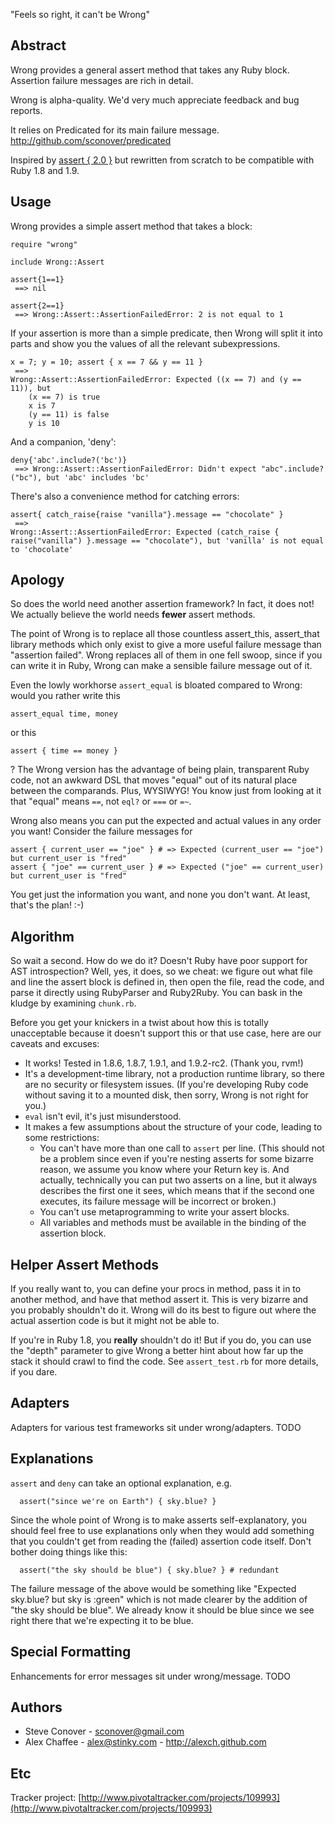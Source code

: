 "Feels so right, it can't be Wrong"

## Abstract ##

Wrong provides a general assert method that takes any Ruby block.  Assertion failure messages are rich in detail.

Wrong is alpha-quality. We'd very much appreciate feedback and bug reports.

It relies on Predicated for its main failure message. <http://github.com/sconover/predicated>

Inspired by [assert { 2.0 }](http://assert2.rubyforge.org/) but rewritten from scratch to be compatible with Ruby 1.8 and 1.9.

## Usage ##

Wrong provides a simple assert method that takes a block:

	require "wrong"
	
	include Wrong::Assert
	
	assert{1==1} 
	 ==> nil
	
	assert{2==1}
	 ==> Wrong::Assert::AssertionFailedError: 2 is not equal to 1

If your assertion is more than a simple predicate, then Wrong will split it into parts and show you the values of all the relevant subexpressions.

    x = 7; y = 10; assert { x == 7 && y == 11 }
     ==>
    Wrong::Assert::AssertionFailedError: Expected ((x == 7) and (y == 11)), but
        (x == 7) is true
        x is 7
        (y == 11) is false
        y is 10
    
And a companion, 'deny':

	deny{'abc'.include?('bc')}
	 ==> Wrong::Assert::AssertionFailedError: Didn't expect "abc".include?("bc"), but 'abc' includes 'bc'

There's also a convenience method for catching errors:

    assert{ catch_raise{raise "vanilla"}.message == "chocolate" }
	 ==>
    Wrong::Assert::AssertionFailedError: Expected (catch_raise { raise("vanilla") }.message == "chocolate"), but 'vanilla' is not equal to 'chocolate'

## Apology ##

So does the world need another assertion framework? In fact, it does not! We actually believe the world needs **fewer** assert methods.

The point of Wrong is to replace all those countless assert_this, assert_that library methods which only exist to give a more useful failure message than "assertion failed". Wrong replaces all of them in one fell swoop, since if you can write it in Ruby, Wrong can make a sensible failure message out of it.

Even the lowly workhorse `assert_equal` is bloated compared to Wrong: would you rather write this

    assert_equal time, money

or this

    assert { time == money }

? The Wrong version has the advantage of being plain, transparent Ruby code, not an awkward DSL that moves "equal" out of its natural place between the comparands. Plus, WYSIWYG! You know just from looking at it that "equal" means `==`, not `eql?` or `===` or `=~`.

Wrong also means you can put the expected and actual values in any order you want! Consider the failure messages for

    assert { current_user == "joe" } # => Expected (current_user == "joe") but current_user is "fred"
    assert { "joe" == current_user } # => Expected ("joe" == current_user) but current_user is "fred"

You get just the information you want, and none you don't want. At least, that's the plan! :-)

## Algorithm ##

So wait a second. How do we do it? Doesn't Ruby have poor support for AST introspection? Well, yes, it does, so we cheat: we figure out what file and line the assert block is defined in, then open the file, read the code, and parse it directly using RubyParser and Ruby2Ruby. You can bask in the kludge by examining `chunk.rb`.

Before you get your knickers in a twist about how this is totally unacceptable because it doesn't support this or that use case, here are our caveats and excuses:

* It works! Tested in 1.8.6, 1.8.7, 1.9.1, and 1.9.2-rc2. (Thank you, rvm!)
* It's a development-time library, not a production runtime library, so there are no security or filesystem issues. (If you're developing Ruby code without saving it to a mounted disk, then sorry, Wrong is not right for you.)
* `eval` isn't evil, it's just misunderstood.
* It makes a few assumptions about the structure of your code, leading to some restrictions:
  * You can't have more than one call to `assert` per line. (This should not be a problem since even if you're nesting asserts for some bizarre reason, we assume you know where your Return key is. And actually, technically you can put two asserts on a line, but it always describes the first one it sees, which means that if the second one executes, its failure message will be incorrect or broken.)
  * You can't use metaprogramming to write your assert blocks.
  * All variables and methods must be available in the binding of the assertion block.

## Helper Assert Methods ##

If you really want to, you can define your procs in method, pass it in to another method, and have that method assert it. This is very bizarre and you probably shouldn't do it. Wrong will do its best to figure out where the actual assertion code is but it might not be able to.

If you're in Ruby 1.8, you **really** shouldn't do it! But if you do, you can use the "depth" parameter to give Wrong a better hint about how far up the stack it should crawl to find the code. See `assert_test.rb` for more details, if you dare.

## Adapters ##

Adapters for various test frameworks sit under wrong/adapters.
TODO

## Explanations ##

`assert` and `deny` can take an optional explanation, e.g.

      assert("since we're on Earth") { sky.blue? }

Since the whole point of Wrong is to make asserts self-explanatory, you should feel free to use explanations only when they would add something that you couldn't get from reading the (failed) assertion code itself. Don't bother doing things like this:

      assert("the sky should be blue") { sky.blue? } # redundant

The failure message of the above would be something like "Expected sky.blue? but sky is :green" which is not made clearer by the addition of "the sky should be blue". We already know it should be blue since we see right there that we're expecting it to be blue.

## Special Formatting ##

Enhancements for error messages sit under wrong/message.
TODO


## Authors ##

* Steve Conover - <sconover@gmail.com>
* Alex Chaffee - <alex@stinky.com> - <http://alexch.github.com>

## Etc ##

Tracker project:
[http://www.pivotaltracker.com/projects/109993](http://www.pivotaltracker.com/projects/109993)
